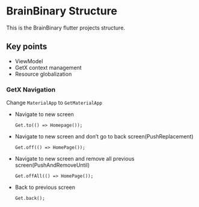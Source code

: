 # BrainBinary Structure  
  
This is the BrainBinary flutter projects structure.  
  
## Key points
  
- ViewModel  
- GetX context management  
- Resource globalization  
  
### GetX Navigation   

Change `MaterialApp` to `GetMaterialApp` 
  
- Navigate to new screen  
  
	  Get.to(() => Homepage());  
  
- Navigate to new screen and don’t go to back screen(PushReplacement)  
  
	  Get.off(() => HomePage());  
  
- Navigate to new screen and remove all previous screen(PushAndRemoveUntil)  
  
	  Get.offAll(() => HomePage());  
  
- Back to previous screen  
  
	  Get.back();
	  
